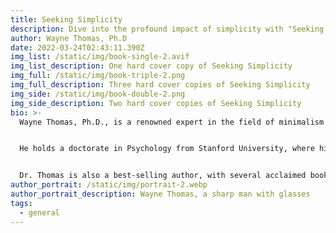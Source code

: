 ```yaml
---
title: Seeking Simplicity
description: Dive into the profound impact of simplicity with "Seeking Simplicity." This book offers a compelling narrative that intertwines personal stories and practical advice, guiding readers towards a life of clarity and intention. Discover the freedom that comes with letting go and the power of focusing on what truly matters. Through vivid storytelling and actionable steps, "Seeking Simplicity" is a must-read for anyone looking to enrich their lives by embracing the essence of essentialism.
author: Wayne Thomas, Ph.D
date: 2022-03-24T02:43:11.390Z
img_list: /static/img/book-single-2.avif
img_list_description: One hard cover copy of Seeking Simplicity
img_full: /static/img/book-triple-2.png
img_full_description: Three hard cover copies of Seeking Simplicity
img_side: /static/img/book-double-2.png
img_side_description: Two hard cover copies of Seeking Simplicity
bio: >-
  Wayne Thomas, Ph.D., is a renowned expert in the field of minimalism and essentialism. With over two decades of research and practical experience, Dr. Thomas has dedicated his career to helping individuals and organizations achieve clarity and focus in their lives and work.


  He holds a doctorate in Psychology from Stanford University, where his groundbreaking studies on human behavior and simplicity have earned him international acclaim. As a sought-after speaker and consultant, Dr. Thomas has worked with Fortune 500 companies, educational institutions, and non-profit organizations to implement strategies that enhance productivity and well-being through the principles of less.


  Dr. Thomas is also a best-selling author, with several acclaimed books that explore the intersection of psychology and minimalism. His approachable style and profound insights have made him a favorite among readers seeking to transform their lives through the power of simplicity. When he's not writing or speaking, Dr. Thomas enjoys hiking, meditation, and spending time with his family in the serene landscapes of Northern California.
author_portrait: /static/img/portrait-2.webp
author_portrait_description: Wayne Thomas, a sharp man with glasses
tags:
  - general
---
```

